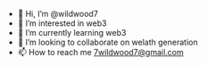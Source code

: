 - 👋 Hi, I’m @wildwood7
- 👀 I’m interested in web3
- 🌱 I’m currently learning web3
- 💞️ I’m looking to collaborate on welath generation
- 📫 How to reach me 7wildwood7@gmail.com

<!---
wildwood7/wildwood7 is a ✨ special ✨ repository because its `README.md` (this file) appears on your GitHub profile.
You can click the Preview link to take a look at your changes.
--->
